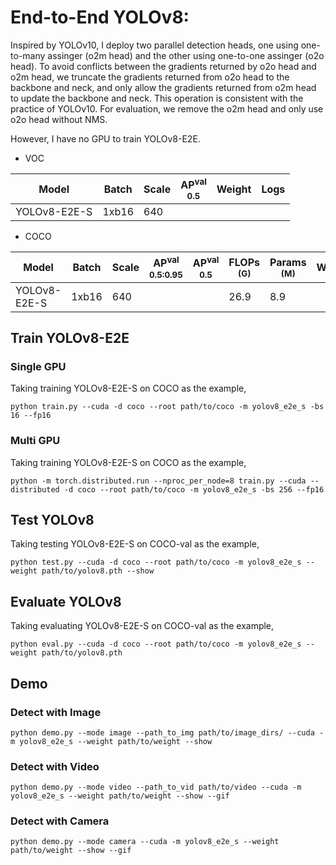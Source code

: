 # End-to-End YOLOv8:

Inspired by YOLOv10, I deploy two parallel detection heads, one using one-to-many assinger (o2m head) and the other using one-to-one assinger (o2o head). To avoid conflicts between the gradients returned by o2o head and o2m head, we truncate the gradients returned from o2o head to the backbone and neck, and only allow the gradients returned from o2m head to update the backbone and neck. This operation is consistent with the practice of YOLOv10. For evaluation, we remove the o2m head and only use o2o head without NMS.

However, I have no GPU to train YOLOv8-E2E.

- VOC

|     Model   | Batch | Scale | AP<sup>val<br>0.5 | Weight |  Logs  |
|-------------|-------|-------|-------------------|--------|--------|
| YOLOv8-E2E-S    | 1xb16 |  640  |               |  |  |

- COCO

|    Model    | Batch | Scale | AP<sup>val<br>0.5:0.95 | AP<sup>val<br>0.5 | FLOPs<br><sup>(G) | Params<br><sup>(M) | Weight |  Logs  |
|-------------|-------|-------|------------------------|-------------------|-------------------|--------------------|--------|--------|
| YOLOv8-E2E-S    | 1xb16 |  640  |                    |               |   26.9            |   8.9             |  |  |



## Train YOLOv8-E2E
### Single GPU
Taking training YOLOv8-E2E-S on COCO as the example,
```Shell
python train.py --cuda -d coco --root path/to/coco -m yolov8_e2e_s -bs 16 --fp16 
```

### Multi GPU
Taking training YOLOv8-E2E-S on COCO as the example,
```Shell
python -m torch.distributed.run --nproc_per_node=8 train.py --cuda --distributed -d coco --root path/to/coco -m yolov8_e2e_s -bs 256 --fp16 
```

## Test YOLOv8
Taking testing YOLOv8-E2E-S on COCO-val as the example,
```Shell
python test.py --cuda -d coco --root path/to/coco -m yolov8_e2e_s --weight path/to/yolov8.pth --show 
```

## Evaluate YOLOv8
Taking evaluating YOLOv8-E2E-S on COCO-val as the example,
```Shell
python eval.py --cuda -d coco --root path/to/coco -m yolov8_e2e_s --weight path/to/yolov8.pth 
```

## Demo
### Detect with Image
```Shell
python demo.py --mode image --path_to_img path/to/image_dirs/ --cuda -m yolov8_e2e_s --weight path/to/weight --show
```

### Detect with Video
```Shell
python demo.py --mode video --path_to_vid path/to/video --cuda -m yolov8_e2e_s --weight path/to/weight --show --gif
```

### Detect with Camera
```Shell
python demo.py --mode camera --cuda -m yolov8_e2e_s --weight path/to/weight --show --gif
```
